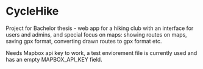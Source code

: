 # CycleHike

Project for Bachelor thesis - web app for a hiking club with an interface for users and admins, and special focus on maps: showing routes on maps, saving gpx format, converting drawn routes to gpx format etc.

Needs Mapbox api key to work, a test enviorement file is currently used and has an empty MAPBOX_API_KEY field. 
